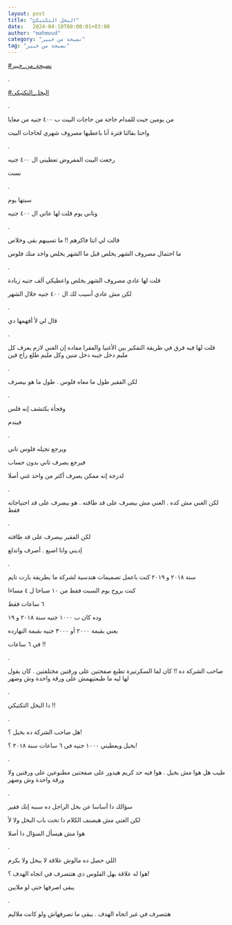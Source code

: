 ```yaml
---
layout: post
title: "البخل التكتيكيّ"
date:   2024-04-10T00:00:01+03:00
author: "mahmoud"
category: "نصيحة من خبير"
tag: "نصيحة من خبير"
---
```



[<u>\#نصيحة\_من\_خبير</u>](https://www.facebook.com/hashtag/%D9%86%D8%B5%D9%8A%D8%AD%D8%A9_%D9%85%D9%86_%D8%AE%D8%A8%D9%8A%D8%B1?__eep__=6&__cft__%5b0%5d=AZUmAE1U2D7wLed3R0Hj6qtzhl0VcPDLCVrSw4HALtYpTX3eMcwgkrOwCa5SxASs5kirw4Z-pV6U_p7hQOkpt2Ij1_OIYfZrJXr8uwakoP7JnQSK_zU8Bk7ZOwqwJSqrzuyhrzrkzxN7a9-48siIFUVNVWOyNf-ulmvWzxRhJ6Cpd3lyf-1JJlzGETk0Qw7A-pQ&__tn__=*NK-R)

.

[<u>\#البخل\_التكتيكي</u>](https://www.facebook.com/hashtag/%D8%A7%D9%84%D8%A8%D8%AE%D9%84_%D8%A7%D9%84%D8%AA%D9%83%D8%AA%D9%8A%D9%83%D9%8A?__eep__=6&__cft__%5b0%5d=AZUmAE1U2D7wLed3R0Hj6qtzhl0VcPDLCVrSw4HALtYpTX3eMcwgkrOwCa5SxASs5kirw4Z-pV6U_p7hQOkpt2Ij1_OIYfZrJXr8uwakoP7JnQSK_zU8Bk7ZOwqwJSqrzuyhrzrkzxN7a9-48siIFUVNVWOyNf-ulmvWzxRhJ6Cpd3lyf-1JJlzGETk0Qw7A-pQ&__tn__=*NK-R)

.

من يومين جبت للمدام حاجة من حاجات البيت ب ٤٠٠ جنيه من
معايا

واحنا بقالنا فترة أنا باعطيها مصروف شهري لحاجات
البيت

.

رجعت البيت المفروض تعطيني ال ٤٠٠ جنيه

نست

.

سبتها يوم

وتاني يوم قلت لها عاتي ال ٤٠٠ جنيه

.

قالت لي انتا فاكرهم !! ما تسيبهم بقى وخلاص

ما احتمال مصروف الشهر يخلص قبل ما الشهر يخلص واخد منك
فلوس

.

قلت لها عادي مصروف الشهر يخلص واعطيكي ألف جنيه
زيادة

لكن مش عادي أسيب لك ال ٤٠٠ جنيه خلال الشهر

.

قال لي لأ أفهمها دي

.

قلت لها فيه فرق في طريقة التفكير بين الأغنيا والفقرا
مفاده إن الغني لازم يعرف كل مليم دخل جيبه دخل منين وكل مليم طلع راح
فين

.

لكن الفقير طول ما معاه فلوس . طول ما هو بيصرف

.

وفجأة يكتشف إنه فلس

فيندم

.

ويرجع تجيله فلوس تاني

فيرجع يصرف تاني بدون حساب

لدرجة إنه ممكن يصرف أكتر من واحد غني أصلا

.

لكن الغني مش كده . الغني مش بيصرف على قد طاقته . هو
بيصرف على قد احتياجاته فقط

.

لكن الفقير بيصرف على قد طاقته

إديني وانا اضيع . أصرف واتدلع

.

سنة ٢٠١٨ و ٢٠١٩ كنت باعمل تصميمات هندسية لشركة ما بطريقة
بارت تايم

كنت بروح يوم السبت فقط من ١٠ صباحا ل ٤ مساءا

٦ ساعات فقط

وده كان ب ١٠٠٠ جنيه سنة ٢٠١٨ و ١٩

يعني بقيمة ٢٠٠٠ أو ٣٠٠٠ جنيه بقيمة النهارده

في ٦ ساعات !!

.

صاحب الشركة ده !! كان لما السكرتيرة تطبع صفحتين على
ورقتين مختلفتين . كان يقول لها ليه ما طبعتيهمش على ورقة واحدة وش
وضهر

.

دا البخل التكتيكي !!

.

هل صاحب الشركة ده بخيل ؟!

بخيل ويعطيني ١٠٠٠ جنيه فى ٦ ساعات سنة ٢٠١٨ ؟!

.

طيب هل هوا مش بخيل . هوا فيه حد كريم هيدور على صفحتين
مطبوعين على ورقتين ولا ورقة واحدة وش وضهر

.

سؤالك دا أساسا عن بخل الراجل ده سببه إنك فقير

لكن الغني مش هيصنف الكلام دا تحت باب البخل ولا لأ

هوا مش هيسأل السؤال دا أصلا

.

اللي حصل ده مالوش علاقة لا ببخل ولا بكرم

هوا له علاقة بهل الفلوس دي هتتصرف في اتجاه الهدف
؟!

يبقى اصرفها حتى لو ملايين

.

هتتصرف في غير اتجاه الهدف . يبقى ما تصرفهاش ولو كانت
ملاليم
